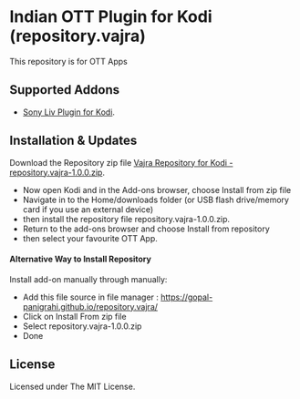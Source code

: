 # Indian OTT Plugin for Kodi (repository.vajra)
This repository is for OTT Apps

## Supported Addons
- [Sony Liv Plugin for Kodi](https://github.com/gopal-panigrahi/plugin.video.sonyliv#sony-liv-plugin-for-kodi-pluginvideosonyliv).

## Installation & Updates

Download the Repository zip file [Vajra Repository for Kodi - repository.vajra-1.0.0.zip](https://gopal-panigrahi.github.io/repository.vajra/repository.vajra-1.0.0.zip).

- Now open Kodi and in the Add-ons browser, choose Install from zip file
- Navigate in to the Home/downloads folder (or USB flash drive/memory card if you use an external device)
- then install the repository file repository.vajra-1.0.0.zip.
- Return to the add-ons browser and choose Install from repository
- then select your favourite OTT App.

#### Alternative Way to Install Repository

Install add-on manually through manually:<br/>
- Add this file source in file manager : https://gopal-panigrahi.github.io/repository.vajra/
- Click on Install From zip file
- Select repository.vajra-1.0.0.zip
- Done

## License

Licensed under The MIT License.
